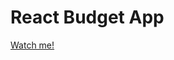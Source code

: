 # React Budget App

[Watch me!](https://anastacia-titmouse.github.io/react-budget-app/ "React Budget App")
